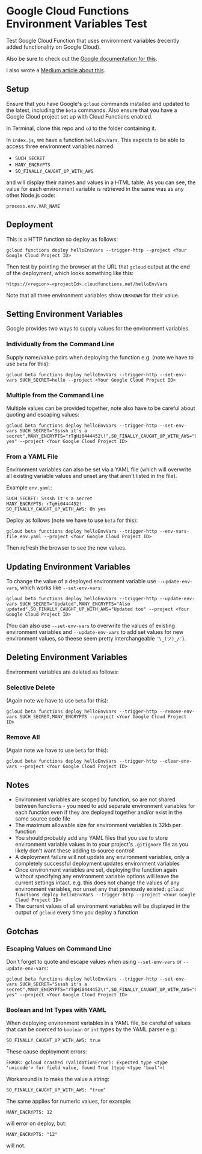 # Google Cloud Functions Environment Variables Test

Test Google Cloud Function that uses environment variables (recently added functionality on Google Cloud).

Also be sure to check out the [Google documentation for this](https://cloud.google.com/functions/docs/env-var).

I also wrote a [Medium article about this](https://medium.com/@simon_prickett/using-environment-variables-with-google-cloud-functions-e9948f70f6cd).

## Setup

Ensure that you have Google's `gcloud` commands installed and updated to the latest, including the `beta` commands.  Also ensure that you have a Google Cloud project set up with Cloud Functions enabled.

In Terminal, clone this repo and `cd` to the folder containing it.

In `index.js`, we have a function `helloEnvVars`.  This expects to be able to access three environment variables named:

* `SUCH_SECRET`
* `MANY_ENCRYPTS`
* `SO_FINALLY_CAUGHT_UP_WITH_AWS`

and will display their names and values in a HTML table.  As you can see, the value for each environment variable is retrieved in the same was as any other Node.js code:

```
process.env.VAR_NAME
```

## Deployment

This is a HTTP function so deploy as follows:

```
gcloud functions deploy helloEnvVars --trigger-http --project <Your Google Cloud Project ID>
```

Then test by pointing the browser at the URL that `gcloud` output at the end of the deployment, which looks something like this:

```
https://<region>-<projectId>.cloudfunctions.net/helloEnvVars
```

Note that all three environment variables show `UNKNOWN` for their value.

## Setting Environment Variables

Google provides two ways to supply values for the environment variables.

### Individually from the Command Line

Supply name/value pairs when deploying the function e.g. (note we have to use `beta` for this):

```
gcloud beta functions deploy helloEnvVars --trigger-http --set-env-vars SUCH_SECRET=hello --project <Your Google Cloud Project ID>
```

### Multiple from the Command Line

Multiple values can be provided together, note also have to be careful about quoting and escaping values:

```
gcloud beta functions deploy helloEnvVars --trigger-http --set-env-vars SUCH_SECRET="Ssssh it's a secret",MANY_ENCRYPTS="rTgHi0444452\!",SO_FINALLY_CAUGHT_UP_WITH_AWS="Oh yes" --project <Your Google Cloud Project ID>
```

### From a YAML File

Environment variables can also be set via a YAML file (which will overwrite all existing variable values and unset any that aren't listed in the file).

Example `env.yaml`:

```
SUCH_SECRET: Ssssh it's a secret
MANY_ENCRYPTS: rTgHi0444452!
SO_FINALLY_CAUGHT_UP_WITH_AWS: Oh yes
```

Deploy as follows (note we have to use `beta` for this):

```
gcloud beta functions deploy helloEnvVars --trigger-http --env-vars-file env.yaml --project <Your Google Cloud Project ID>
```

Then refresh the browser to see the new values.

## Updating Environment Variables

To change the value of a deployed environment variable use `--update-env-vars`, which works like `--set-env-vars`:

```
gcloud beta functions deploy helloEnvVars --trigger-http --update-env-vars SUCH_SECRET="Updated",MANY_ENCRYPTS="Also updated",SO_FINALLY_CAUGHT_UP_WITH_AWS="Updated too" --project <Your Google Cloud Project ID>
```

(You can also use `--set-env-vars` to overwrite the values of existing environment variables and `--update-env-vars` to add set values for new environment values, so theese seem pretty interchangeable `¯\_(ツ)_/¯`).

## Deleting Environment Variables

Environment variables are deleted as follows:

### Selective Delete

(Again note we have to use `beta` for this):

```
gcloud beta functions deploy helloEnvVars --trigger-http --remove-env-vars SUCH_SECRET,MANY_ENCRYPTS --project <Your Google Cloud Project ID>
```

### Remove All

(Again note we have to use `beta` for this):

```
gcloud beta functions deploy helloEnvVars --trigger-http --clear-env-vars --project <Your Google Cloud Project ID>
```

## Notes

* Environment variables are scoped by function, so are not shared between functions - you need to add separate environment variables for each function even if they are deployed together and/or exist in the same source code file
* The maximum allowable size for environment variables is 32kb per function
* You should probably add any YAML files that you use to store environment variable values in to your project's `.gitignore` file as you likely don't want these adding to source control!
* A deployment failure will not update any environment variables, only a completely successful deployment updates environment variables
* Once environment variables are set, deploying the function again without specifying any environment variable options will leave the current settings intact.  e.g. this does not change the values of any environment variables, nor unset any that previously existed: `gcloud functions deploy helloEnvVars --trigger-http --project <Your Google Cloud Project ID>`
* The current values of all environment variables will be displayed in the output of `gcloud` every time you deploy a function

## Gotchas

### Escaping Values on Command Line

Don't forget to quote and escape values when using `--set-env-vars` or `--update-env-vars`:

```
gcloud beta functions deploy helloEnvVars --trigger-http --set-env-vars SUCH_SECRET="Ssssh it's a secret",MANY_ENCRYPTS="rTgHi0444452\!",SO_FINALLY_CAUGHT_UP_WITH_AWS="Oh yes" --project <Your Google Cloud Project ID>
```

### Boolean and Int Types with YAML

When deploying environment variables in a YAML file, be careful of values that can be coerced to `boolean` or `int` types by the YAML parser e.g.:

```
SO_FINALLY_CAUGHT_UP_WITH_AWS: true
```

These cause deployment errors:

```
ERROR: gcloud crashed (ValidationError): Expected type <type 'unicode'> for field value, found True (type <type 'bool'>)
```

Workaround is to make the value a string:

```
SO_FINALLY_CAUGHT_UP_WITH_AWS: "true"
```

The same applies for numeric values, for example:

```
MANY_ENCRYPTS: 12
```

will error on deploy, but:

```
MANY_ENCRYPTS: "12"
``` 

will not.
